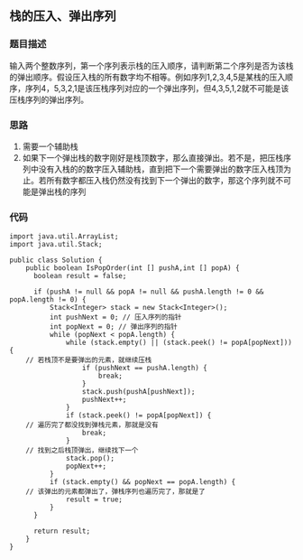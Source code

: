 ## 栈的压入、弹出序列

###  题目描述
输入两个整数序列，第一个序列表示栈的压入顺序，请判断第二个序列是否为该栈的弹出顺序。假设压入栈的所有数字均不相等。例如序列1,2,3,4,5是某栈的压入顺序，序列4，5,3,2,1是该压栈序列对应的一个弹出序列，但4,3,5,1,2就不可能是该压栈序列的弹出序列。

### 思路
1. 需要一个辅助栈
2. 如果下一个弹出栈的数字刚好是栈顶数字，那么直接弹出。若不是，把压栈序列中没有入栈的的数字压入辅助栈，直到把下一个需要弹出的数字压入栈顶为止。若所有数字都压入栈仍然没有找到下一个弹出的数字，那这个序列就不可能是弹出栈的序列

### 代码
    import java.util.ArrayList;
    import java.util.Stack;
    
    public class Solution {
        public boolean IsPopOrder(int [] pushA,int [] popA) {
          boolean result = false;
    	      
	      if (pushA != null && popA != null && pushA.length != 0 && popA.length != 0) {
	    	  Stack<Integer> stack = new Stack<Integer>();
	    	  int pushNext = 0; // 压入序列的指针
	    	  int popNext = 0; // 弹出序列的指针
	    	  while (popNext < popA.length) {
	    		  while (stack.empty() || (stack.peek() != popA[popNext])) {
        // 若栈顶不是要弹出的元素，就继续压栈
	    			  if (pushNext == pushA.length) {
	    				  break;
	    			  }
	    			  stack.push(pushA[pushNext]);
	    			  pushNext++;
	    		  }
	    		  if (stack.peek() != popA[popNext]) {
        // 遍历完了都没找到弹栈元素，那就是没有
	    			  break;
	    		  }
        // 找到之后栈顶弹出，继续找下一个
	    		  stack.pop();
	    		  popNext++;
	    	  }
	    	  if (stack.empty() && popNext == popA.length) {
        // 该弹出的元素都弹出了，弹栈序列也遍历完了，那就是了
	    		  result = true;
	    	  }
	      }
	      
	      return result;
        }
    }
